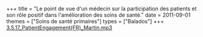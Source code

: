 +++
title = "Le point de vue d'un médecin sur la participation des patients et son rôle positif dans l'amélioration des soins de santé."
date = 2011-09-01
themes = ["Soins de santé primaires"]
types = ["Balados"]
+++
[3.5.17\_PatientEngagement(FR)\_Martin.mp3](/files/3.5.17_PatientEngagement(FR)_Martin.mp3)
